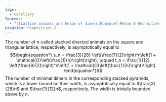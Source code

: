 ```yaml
---
tags:
  - Corollary
Sources:
  - "[[Lattice animals and heaps of dimers|Bousquet-Mélou & Rechnitzer, 2002]]"
Location: Proposition 2
---
```

The number of $n$-celled stacked directed animals on the square and triangular lattice, respectively, is asymptotically equal to
$$\begin{equation*}
s_n = \frac{3}{28} \left(\frac{7}{2}\right)^n\left(1 + \mathcal{O}\left(\frac{1}{n}\right)\right), \qquad
t_n = \frac{1}{12} \left(\frac{9}{2}\right)^n\left(1 + \mathcal{O}\left(\frac{1}{n}\right)\right).
\end{equation*}$$
The number of minimal dimers in the corresponding stacked pyramids, which is a lower bound on their width, is asymptotically equal to $\frac{3}{28}n$ and $\frac{1}{12}n$, respectively. The width is trivially bounded above by $n$.

